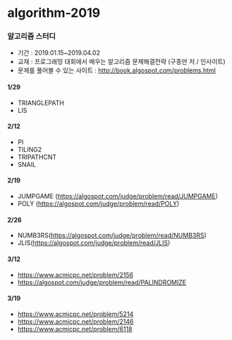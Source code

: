 # algorithm-2019
### 알고리즘 스터디
- 기간 : 2019.01.15~2019.04.02 
- 교재 : 프로그래밍 대회에서 배우는 알고리즘 문제해결전략 (구종만 저 / 인사이트)
- 문제를 풀어볼 수 있는 사이트 : http://book.algospot.com/problems.html

#### 1/29
* TRIANGLEPATH
* LIS

#### 2/12
* PI
* TILING2
* TRIPATHCNT
* SNAIL

#### 2/19
* JUMPGAME (https://algospot.com/judge/problem/read/JUMPGAME)
* POLY (https://algospot.com/judge/problem/read/POLY)

#### 2/26
* NUMB3RS(https://algospot.com/judge/problem/read/NUMB3RS)
* JLIS(https://algospot.com/judge/problem/read/JLIS)

#### 3/12
* https://www.acmicpc.net/problem/2156
* https://algospot.com/judge/problem/read/PALINDROMIZE

#### 3/19
* https://www.acmicpc.net/problem/5214
* https://www.acmicpc.net/problem/2146
* https://www.acmicpc.net/problem/6118
